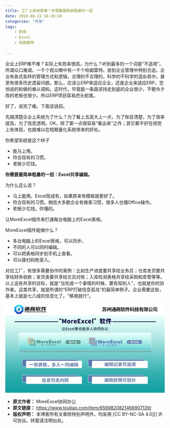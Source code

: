 ```yaml
---
title: 工厂上系统很难？你需要最简单粗暴的一招
date: 2018-06-22 16:20:10
categories: "开发"
tags:
	- 职场
	- Excel
	- 哈姆雷特

---
```


企业上ERP难不难？实际上失败率很高，为什么？听到最多的一个词是“不适用”。所谓众口难调，一千个观众眼中有一千个哈姆雷特。放到企业管理中特别合适。企业有各式各样的管理方式和逻辑，合理的不合理的，科学的不科学的混杂其中。甚至有很多历史遗留问题。那么，应该让ERP来适应企业，还是企业来适应ERP，恐怕说的和做的难以调和。这时代，毕竟能一条路坚持走到底的企业很少，不朝令夕改的老板也很少。所以ERP项目容易虎头蛇尾。

好了，说完了难。下面该说招。

先搞清楚企业上系统为了什么？为了看上去高大上一点，为了账目清楚，为了效率提高，为了信息透明。OK，除了第一点很容易“看出来”之外；其它都不好在视觉上有体现，也就难以在短期量化系统带来的好处。

你希望系统是这个样子

 *  能马上用。
 *  符合现有的习惯。
 *  老板少花钱。

**你需要最简单粗暴的一招：Excel共享编辑。**

为什么这么说？

 *  马上能用。Excel现成有，如果原来有模板就更好了。
 *  符合现有的习惯。相信大多数企业有做表习惯，很多人也懂Office操作。
 *  老板少花钱。你懂的。

让MoreExcel插件来打通每台电脑上的Excel表格。

MoreExcel插件能做什么？

 *  多台电脑上的Excel表格，可以同步。
 *  不同的人可以同时编辑。
 *  可以把表格同步到手机上查看。
 *  可以接扫码枪录入。

对应工厂，有很多需要协作的案例：比如生产进度要共享给业务员；仓库发货要共享给财务收款；发货表要共享给文员对账；入库检测表格共享给采购和库管等等。以上这些共享的目标，就是“当完成一个事情的时候，要告知别人”，也就是你的协作者。这类共享，就是所谓的“ERP打破信息孤岛”的最简单例子。企业需要这些，基本上就是七八成的信息化了。“够用就行”。

![工厂上系统很难？你需要最简单粗暴的一招][B2I7-BMIV-FJ6F.jpg]


[B2I7-BMIV-FJ6F.jpg]: static/resources/crawler/B2I7-BMIV-FJ6F.jpg
 *  **原文作者：** MoreExcel协同办公
 *  **原文链接：** https://www.toutiao.com/item/6569820821466907139/
 *  **版权声明：** 本博客所有文章除特别声明外，均采用 [CC BY-NC-SA 4.0][] 许可协议。转载请注明出处。
